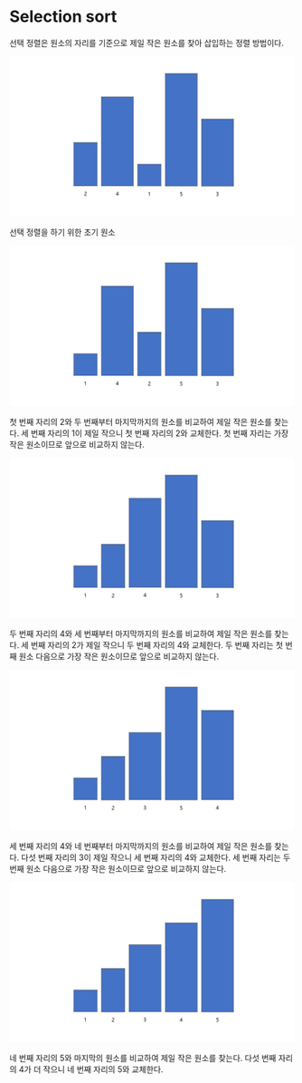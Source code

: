# Selection sort

선택 정렬은 원소의 자리를 기준으로 제일 작은 원소를 찾아 삽입하는 정렬 방법이다.



![selectionSort1](./images/selectionSort1-min.JPG)



선택 정렬을 하기 위한 초기 원소



![selectionSort2](./images/selectionSort2-min.JPG)



첫 번째 자리의 2와 두 번째부터 마지막까지의 원소를 비교하여 제일 작은 원소를 찾는다.
세 번째 자리의 1이 제일 작으니 첫 번째 자리의 2와 교체한다.
첫 번째 자리는 가장 작은 원소이므로 앞으로 비교하지 않는다.


![selectionSort3](./images/selectionSort3-min.JPG)



두 번째 자리의 4와 세 번째부터 마지막까지의 원소를 비교하여 제일 작은 원소를 찾는다.
세 번째 자리의 2가 제일 작으니 두 번째 자리의 4와 교체한다.
두 번째 자리는 첫 번째 원소 다음으로 가장 작은 원소이므로 앞으로 비교하지 않는다.



![selectionSort4](./images/selectionSort4-min.JPG)



세 번째 자리의 4와 네 번째부터 마지막까지의 원소를 비교하여 제일 작은 원소를 찾는다.
다섯 번째 자리의 3이 제일 작으니 세 번째 자리의 4와 교체한다.
세 번째 자리는 두 번째 원소 다음으로 가장 작은 원소이므로 앞으로 비교하지 않는다.



![selectionSort5](./images/selectionSort5-min.JPG)



네 번째 자리의 5와 마지막의 원소를 비교하여 제일 작은 원소를 찾는다.
다섯 번째 자리의 4가 더 작으니 네 번째 자리의 5와 교체한다.